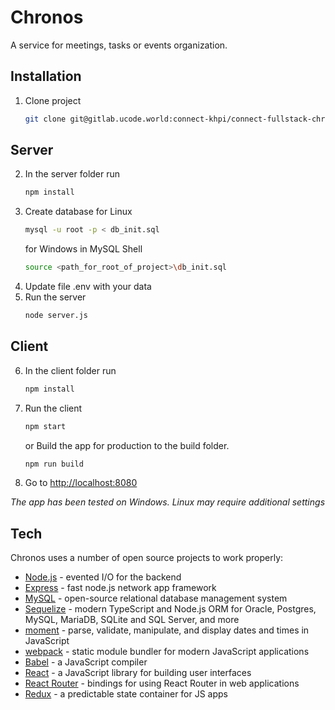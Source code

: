 # Chronos

A service for meetings, tasks or events organization.

## Installation

1. Clone project 
    ```sh
    git clone git@gitlab.ucode.world:connect-khpi/connect-fullstack-chronos/skhomenko.git
    ```
## Server
2. In the server folder run
    ```sh
    npm install
    ```
3. Create database
    for Linux
    ```sh
    mysql -u root -p < db_init.sql
    ```
    for Windows in MySQL Shell
    ```sh
    source <path_for_root_of_project>\db_init.sql
    ```
4. Update file .env with your data
5. Run the server
    ```sh
    node server.js
    ```
## Client
6. In the client folder run
    ```sh
    npm install
    ```
7. Run the client
    ```sh
    npm start
    ```
    or
    Build the app for production to the build folder.
    ```sh
    npm run build
    ```  
8. Go to [http://localhost:8080](http://localhost:8080)

*The app has been tested on Windows. Linux may require additional settings*

## Tech

Chronos uses a number of open source projects to work properly:

- [Node.js](https://nodejs.org/en/) - evented I/O for the backend
- [Express](https://expressjs.com/) - fast node.js network app framework 
- [MySQL](https://www.mysql.com/) - open-source relational database management system 
- [Sequelize](https://sequelize.org/) - modern TypeScript and Node.js ORM for Oracle, Postgres, MySQL, MariaDB, SQLite and SQL Server, and more
- [moment](https://momentjs.com/) - parse, validate, manipulate, and display dates and times in JavaScript
- [webpack](https://webpack.js.org/) - static module bundler for modern JavaScript applications
- [Babel](https://babeljs.io/) - a JavaScript compiler
- [React](https://reactjs.org/) - a JavaScript library for building user interfaces
- [React Router](https://reactrouter.com/en/main) - bindings for using React Router in web applications
- [Redux](https://redux.js.org/) - a predictable state container for JS apps

